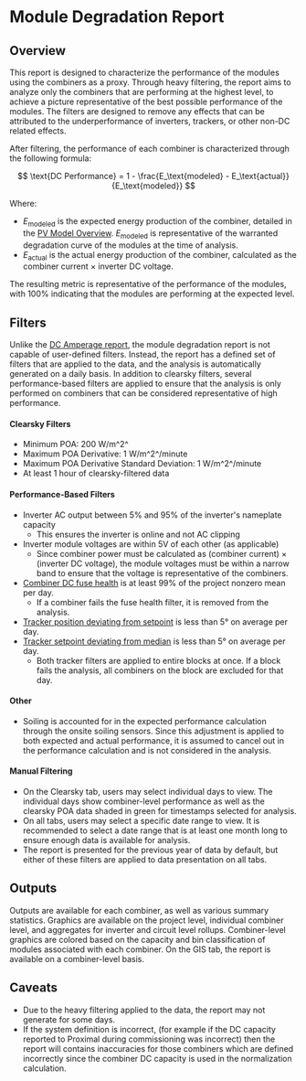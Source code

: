 # Module Degradation Report

## Overview

This report is designed to characterize the performance of the modules using the combiners as a proxy. Through heavy filtering, the report aims to analyze only the combiners that are performing at the highest level, to achieve a picture representative of the best possible performance of the modules. The filters are designed to remove any effects that can be attributed to the underperformance of inverters, trackers, or other non-DC related effects.

After filtering, the performance of each combiner is characterized through the following formula:

$$
\text{DC Performance} = 1 - \frac{E_\text{modeled} - E_\text{actual}}{E_\text{modeled}}
$$

Where:

- $E_\text{modeled}$ is the expected energy production of the combiner, detailed in the [PV Model Overview](pv_model_overview.md). $E_\text{modeled}$ is representative of the warranted degradation curve of the modules at the time of analysis.
- $E_\text{actual}$ is the actual energy production of the combiner, calculated as the combiner current × inverter DC voltage.

The resulting metric is representative of the performance of the modules, with 100% indicating that the modules are performing at the expected level.

## Filters

Unlike the [DC Amperage report](dc_amperage.md), the module degradation report is not capable of user-defined filters. Instead, the report has a defined set of filters that are applied to the data, and the analysis is automatically generated on a daily basis. In addition to clearsky filters, several performance-based filters are applied to ensure that the analysis is only performed on combiners that can be considered representative of high performance.

#### Clearsky Filters

- Minimum POA: 200 W/m^2^
- Maximum POA Derivative: 1 W/m^2^/minute
- Maximum POA Derivative Standard Deviation: 1 W/m^2^/minute
- At least 1 hour of clearsky-filtered data

#### Performance-Based Filters

- Inverter AC output between 5% and 95% of the inverter's nameplate capacity
  - This ensures the inverter is online and not AC clipping
- Inverter module voltages are within 5V of each other (as applicable)
  - Since combiner power must be calculated as (combiner current) × (inverter DC voltage), the module voltages must be within a narrow band to ensure that the voltage is representative of the combiners.
- [Combiner DC fuse health](../kpi/combiner_fuse_health.md) is at least 99% of the project nonzero mean per day.
  - If a combiner fails the fuse health filter, it is removed from the analysis.
- [Tracker position deviating from setpoint](../kpi/tracker_kpis.md) is less than 5° on average per day.
- [Tracker setpoint deviating from median](../kpi/tracker_kpis.md) is less than 5° on average per day.
  - Both tracker filters are applied to entire blocks at once. If a block fails the analysis, all combiners on the block are excluded for that day.

#### Other

- Soiling is accounted for in the expected performance calculation through the onsite soiling sensors. Since this adjustment is applied to both expected and actual performance, it is assumed to cancel out in the performance calculation and is not considered in the analysis.

#### Manual Filtering

- On the Clearsky tab, users may select individual days to view. The individual days show combiner-level performance as well as the clearsky POA data shaded in green for timestamps selected for analysis.
- On all tabs, users may select a specific date range to view. It is recommended to select a date range that is at least one month long to ensure enough data is available for analysis.
- The report is presented for the previous year of data by default, but either of these filters are applied to data presentation on all tabs.

## Outputs

Outputs are available for each combiner, as well as various summary statistics. Graphics are available on the project level, individual combiner level, and aggregates for inverter and circuit level rollups. Combiner-level graphics are colored based on the capacity and bin classification of modules associated with each combiner.
On the GIS tab, the report is available on a combiner-level basis.

## Caveats

- Due to the heavy filtering applied to the data, the report may not generate for some days.
- If the system definition is incorrect, (for example if the DC capacity reported to Proximal during commissioning was incorrect) then the report will contains inaccuracies for those combiners which are defined incorrectly since the combiner DC capacity is used in the normalization calculation.
